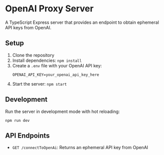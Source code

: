 # OpenAI Proxy Server

A TypeScript Express server that provides an endpoint to obtain ephemeral API keys from OpenAI.

## Setup

1. Clone the repository
2. Install dependencies: `npm install`
3. Create a `.env` file with your OpenAI API key:
   ```
   OPENAI_API_KEY=your_openai_api_key_here
   ```
4. Start the server: `npm start`

## Development

Run the server in development mode with hot reloading:
```
npm run dev
```

## API Endpoints

- `GET /connectToOpenAi`: Returns an ephemeral API key from OpenAI 